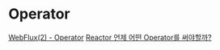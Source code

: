 # Operator



[WebFlux(2) - Operator](https://velog.io/@neity16/WebFlux-2-Operator)
[Reactor 언제 어떤 Operator를 써야할까?](https://luvstudy.tistory.com/100)

